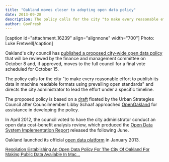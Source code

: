 ```yaml
---
title: "Oakland moves closer to adopting open data policy"
date: 2013-09-28
description: The policy calls for the city "to make every reasonable effort to publish its data in machine readable formats using prevailing open standards" and directs the city administrator to lead the effort under a specific timeline.
author: GovFresh
---
```


[caption id="attachment_16239" align="alignnone" width="700"] Photo: Luke Fretwell[/caption]

Oakland's city council has <a href="https://oakland.legistar.com/LegislationDetail.aspx?ID=1477754&amp;GUID=1E651152-34F5-4D60-8D37-62A5CCD6EBDD&amp;Options=&amp;Search=&amp;utm_source=Where%27s+Your+Spot%3F&amp;utm_campaign=Where%27s+your+spot%3F&amp;utm_medium=email">published a proposed city-wide open data policy</a> that will be reviewed by the finance and management committee on October 8 and, if approved, moves to the full council for a final vote scheduled for October 15.

The policy calls for the city "to make every reasonable effort to publish its data in machine readable formats using prevailing open standards" and directs the city administrator to lead the effort under a specific timeline.

The proposed policy is based on a <a href="https://docs.google.com/document/d/1s7__p8Duji9aH7MmULqpBqOU13iKVqeBalD1Gk4Y2v4/edit?usp=sharing">draft</a> floated by the Urban Strategies Council after Councilmember Libby Schaaf approached <a href="http://openoakland.org">OpenOakland</a> for assistance in developing the policy.

In April 2012, the council voted to have the city administrator conduct an open data cost-benefit analysis review, which produced the <a href="https://oakland.legistar.com/LegislationDetail.aspx?ID=1140971&amp;GUID=A8CDDA8D-74E3-41BD-A730-314E6ACFBA84">Open Data System Implementation Report</a> released the following June.

Oakland launched its official <a href="https://data.oaklandnet.com/">open data platform</a> in January 2013.

<p style="margin:12px auto 6px;font-family:Helvetica, Arial, Sans-serif;font-style:normal;font-variant:normal;font-weight:normal;font-size:14px;line-height:normal;font-size-adjust:none;font-stretch:normal;display:block;">   <a title="View Resolution Establishing An Open Data Policy For The City Of Oakland For Making Public Data Available In Machine Readable Formats Using Open Data Standards on Scribd" href="http://www.scribd.com/doc/171673962/Resolution-Establishing-An-Open-Data-Policy-For-The-City-Of-Oakland-For-Making-Public-Data-Available-In-Machine-Readable-Formats-Using-Open-Data-Stand" style="text-decoration:underline;">Resolution Establishing An Open Data Policy For The City Of Oakland For Making Public Data Available In Mac...</a></p>
